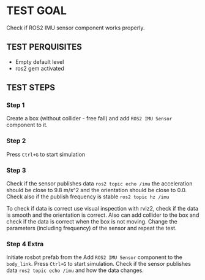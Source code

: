 # TEST GOAL

Check if ROS2 IMU sensor component works properly.

## TEST PERQUISITES
- Empty default level
- ros2 gem activated

## TEST STEPS

### Step 1

Create a box (without collider - free fall) and add `ROS2 IMU Sensor` component to it.

### Step 2

Press `Ctrl+G` to start simulation

### Step 3

Check if the sensor publishes data `ros2 topic echo /imu` the acceleration should be close to 9.8 m/s^2 and the orientation should be close to 0.0.
Check also if the publish frequency is stable `ros2 topic hz /imu`

To check if data is correct use visual inspection with rviz2, check if the data is smooth and the orientation is correct. Also can add collider to the box and check if the data is correct when the box is not moving. Change the parameters (including frequency) of the sensor and repeat the test.

### Step 4 Extra

Initiate rosbot prefab from the  Add `ROS2 IMU Sensor` component to the `body_link`. Press `Ctrl+G` to start simulation. Check if the sensor publishes data `ros2 topic echo /imu` and how the data changes. 
